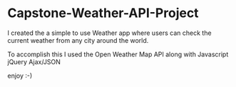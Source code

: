 # Capstone-Weather-API-Project

I created the a simple to use Weather app where users can check the current weather from any
city around the world.

To accomplish this I used the Open Weather Map API along with Javascript jQuery Ajax/JSON


enjoy :-)
